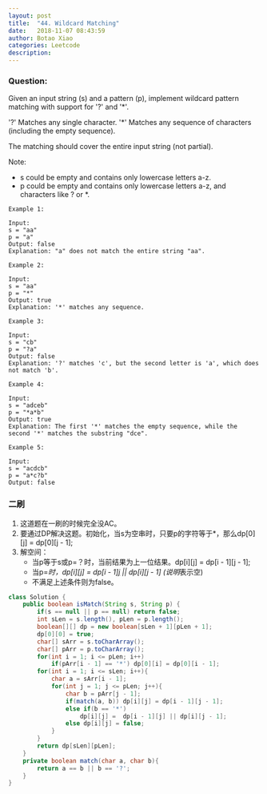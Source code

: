 ```yaml
---
layout: post
title:  "44. Wildcard Matching"
date:   2018-11-07 08:43:59
author: Botao Xiao
categories: Leetcode
description:
---
```

### Question:
Given an input string (s) and a pattern (p), implement wildcard pattern matching with support for '?' and '*'.

'?' Matches any single character.
'*' Matches any sequence of characters (including the empty sequence).

The matching should cover the entire input string (not partial).

Note:
* s could be empty and contains only lowercase letters a-z.
* p could be empty and contains only lowercase letters a-z, and characters like ? or *.

```
Example 1:

Input:
s = "aa"
p = "a"
Output: false
Explanation: "a" does not match the entire string "aa".

Example 2:

Input:
s = "aa"
p = "*"
Output: true
Explanation: '*' matches any sequence.

Example 3:

Input:
s = "cb"
p = "?a"
Output: false
Explanation: '?' matches 'c', but the second letter is 'a', which does not match 'b'.

Example 4:

Input:
s = "adceb"
p = "*a*b"
Output: true
Explanation: The first '*' matches the empty sequence, while the second '*' matches the substring "dce".

Example 5:

Input:
s = "acdcb"
p = "a*c?b"
Output: false
```

### 二刷
1. 这道题在一刷的时候完全没AC。
2. 要通过DP解决这题。初始化，当s为空串时，只要p的字符等于*，那么dp[0][j] = dp[0][j - 1];
3. 解空间：
    * 当p等于s或p=？时，当前结果为上一位结果。dp[i][j] = dp[i - 1][j - 1];
    * 当p=*时，dp[i][j] = dp[i - 1][j](说明*忽略了s当前字符) || dp[i][j - 1] (说明*表示空)
    * 不满足上述条件则为false。

```Java
class Solution {
    public boolean isMatch(String s, String p) {
        if(s == null || p == null) return false;
        int sLen = s.length(), pLen = p.length();
        boolean[][] dp = new boolean[sLen + 1][pLen + 1];
        dp[0][0] = true;
        char[] sArr = s.toCharArray();
        char[] pArr = p.toCharArray();
        for(int i = 1; i <= pLen; i++)
            if(pArr[i - 1] == '*') dp[0][i] = dp[0][i - 1];
        for(int i = 1; i <= sLen; i++){
            char a = sArr[i - 1];
            for(int j = 1; j <= pLen; j++){
                char b = pArr[j - 1];
                if(match(a, b)) dp[i][j] = dp[i - 1][j - 1];
                else if(b == '*')
                    dp[i][j] =  dp[i - 1][j] || dp[i][j - 1];
                else dp[i][j] = false;
            }
        }
        return dp[sLen][pLen];
    }
    private boolean match(char a, char b){
        return a == b || b == '?';
    }
}
```
